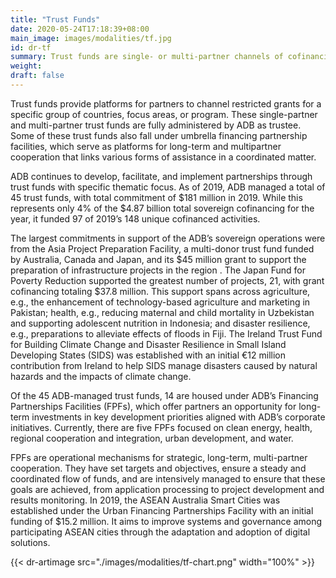 ```yaml
---
title: "Trust Funds"
date: 2020-05-24T17:18:39+08:00
main_image: images/modalities/tf.jpg
id: dr-tf
summary: Trust funds are single- or multi-partner channels of cofinancing resources to fund various projects, programs, technical assistance, and other activities. ADB administers contributions of financing partners as a trustee or administrator of about 45 trust funds, 14 of which fall under umbrella Financing Partnership Facilities. In 2019, trust funds contributed around $181 million in ADB’s sovereign operations.
weight: 
draft: false
---
```


Trust funds provide platforms for partners to channel restricted grants for a specific group of countries, focus areas, or program. These single-partner and multi-partner trust funds are fully administered by ADB as trustee. Some of these trust funds also fall under umbrella financing partnership facilities, which serve as platforms for long-term and multipartner cooperation that links various forms of assistance in a coordinated matter.

ADB continues to develop, facilitate, and implement partnerships through trust funds with specific thematic focus. As of 2019, ADB managed a total of 45 trust funds, with total commitment of $181 million in 2019. While this represents only 4% of the $4.87 billion total sovereign cofinancing for the year, it funded 97 of 2019’s 148 unique cofinanced activities.

The largest commitments in support of the ADB’s sovereign operations were from the Asia Project Preparation Facility, a multi-donor trust fund funded by Australia, Canada and Japan, and its $45 million grant to support the preparation of infrastructure projects in the region . The Japan Fund for Poverty Reduction supported the greatest number of projects, 21, with grant cofinancing totaling $37.8 million. This support spans across agriculture, e.g., the enhancement of technology-based agriculture and marketing in Pakistan; health, e.g., reducing maternal and child mortality in Uzbekistan and supporting adolescent nutrition in Indonesia; and disaster resilience, e.g., preparations to alleviate effects of floods in Fiji. The Ireland Trust Fund for Building Climate Change and Disaster Resilience in Small Island Developing States (SIDS) was established with an initial €12 million contribution from Ireland to help SIDS manage disasters caused by natural hazards and the impacts of climate change.

Of the 45 ADB-managed trust funds, 14 are housed under ADB’s Financing Partnerships Facilities (FPFs), which offer partners an opportunity for long-term investments in key development priorities aligned with ADB’s corporate initiatives. Currently, there are five FPFs focused on clean energy, health, regional cooperation and integration, urban development, and water.

FPFs are operational mechanisms for strategic, long-term, multi-partner cooperation. They have set targets and objectives, ensure a steady and coordinated flow of funds, and are intensively managed to ensure that these goals are achieved, from application processing to project development and results monitoring. In 2019, the ASEAN Australia Smart Cities was established under the Urban Financing Partnerships Facility with an initial funding of $15.2 million. It aims to improve systems and governance among participating ASEAN cities through the adaptation and adoption of digital solutions.

{{< dr-artimage src="./images/modalities/tf-chart.png" width="100%" >}}
